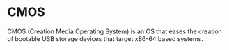 # CMOS
CMOS (Creation Media Operating System) is an OS that eases the creation of bootable USB storage devices that target x86-64 based systems.
